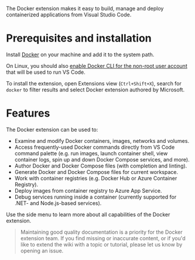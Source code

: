 The Docker extension makes it easy to build, manage and deploy containerized applications from Visual Studio Code. 

# Prerequisites and installation

Install [Docker](https://docs.docker.com/install/) on your machine and add it to the system path.

On Linux, you should also [enable Docker CLI for the non-root user account](https://docs.docker.com/install/linux/linux-postinstall/#manage-docker-as-a-non-root-user) that will be used to run VS Code.

To install the extension, open Extensions view (`Ctrl+Shift+X`), search for `docker` to filter results and select Docker extension authored by Microsoft.

# Features

The Docker extension can be used to:

- Examine and modify Docker containers, images, networks and volumes.
- Access frequently-used Docker commands directly from VS Code command palette (e.g. run images, launch container shell, view container logs, spin up and down Docker Compose services, and more).
- Author Docker and Docker Compose files (with completion and linting).
- Generate Docker and Docker Compose files for current workspace.
- Work with container registries (e.g. Docker Hub or Azure Container Registry).
- Deploy images from container registry to Azure App Service.
- Debug services running inside a container (currently supported for .NET- and Node.js-based services).

Use the side menu to learn more about all capabilities of the Docker extension.


> Maintaining good quality documentation is a priority for the Docker extension team. If you find missing or inaccurate content, or if you'd like to extend the wiki with a topic or tutorial, please let us know by opening an issue.

